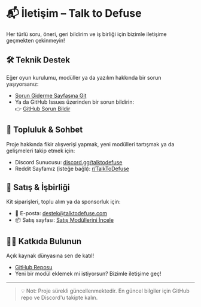 # 📬 İletişim – Talk to Defuse

Her türlü soru, öneri, geri bildirim ve iş birliği için bizimle iletişime geçmekten çekinmeyin!

## 🛠️ Teknik Destek
Eğer oyun kurulumu, modüller ya da yazılım hakkında bir sorun yaşıyorsanız:

- [Sorun Giderme Sayfasına Git](troubleshooting.md)
- Ya da GitHub Issues üzerinden bir sorun bildirin:  
  👉 [GitHub Sorun Bildir](https://github.com/kullaniciadi/proje-adi/issues)

## 💬 Topluluk & Sohbet

Proje hakkında fikir alışverişi yapmak, yeni modülleri tartışmak ya da gelişmeleri takip etmek için:

- Discord Sunucusu: [discord.gg/talktodefuse](https://discord.gg/örneklink)
- Reddit Sayfamız (isteğe bağlı): [r/TalkToDefuse](https://reddit.com/r/TalkToDefuse)

## 💼 Satış & İşbirliği

Kit siparişleri, toplu alım ya da sponsorluk için:

- 📧 E-posta: [destek@talktodefuse.com](mailto:destek@talktodefuse.com)
- 📦 Satış sayfası: [Satış Modüllerini İncele](sales/full-modules.md)


## 🧑‍💻 Katkıda Bulunun

Açık kaynak dünyasına sen de katıl!

- [GitHub Reposu](https://github.com/idal777/Talk-To-Defuse)
- Yeni bir modül eklemek mi istiyorsun? Bizimle iletişime geç!

---

> 💡 Not: Proje sürekli güncellenmektedir. En güncel bilgiler için GitHub repo ve Discord'u takipte kalın.

